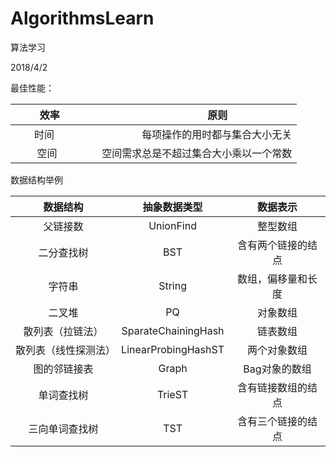 # AlgorithmsLearn
算法学习

2018/4/2

最佳性能：

|          效率        |              原则                         |
|:-------------------:|------------------------------------------:|
|       时间           |      每项操作的用时都与集合大小无关         |
|         空间          |     空间需求总是不超过集合大小乘以一个常数  |



数据结构举例

|  数据结构  | 抽象数据类型 |  数据表示  |
|:---------:|:------------:|:---------:|
|      父链接数     |       UnionFind        |     整型数组      |
|      二分查找树     |     BST          |      含有两个链接的结点     |
|      字符串     |         String      |     数组，偏移量和长度      |
|      二叉堆     |           PQ    |        对象数组   |
|      散列表（拉链法）     |     SparateChainingHash          |    链表数组       |
|      散列表（线性探测法）     |           LinearProbingHashST    |     两个对象数组      |
|      图的邻链接表     |           Graph    |      Bag对象的数组     |
|      单词查找树     |        TrieST       |       含有链接数组的结点    |
|      三向单词查找树     |         TST      |       含有三个链接的结点    |

